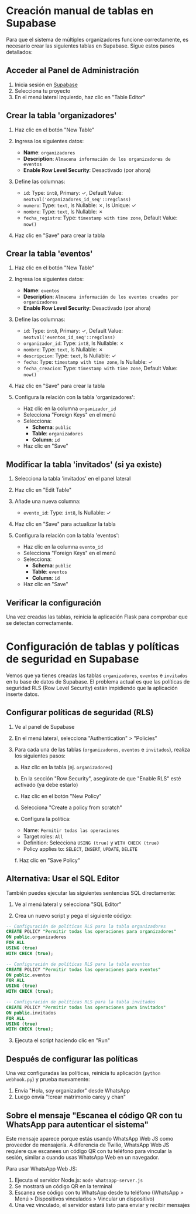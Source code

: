 # Creación manual de tablas en Supabase

Para que el sistema de múltiples organizadores funcione correctamente, es necesario crear las siguientes tablas en Supabase. Sigue estos pasos detallados:

## Acceder al Panel de Administración

1. Inicia sesión en [Supabase](https://app.supabase.io/)
2. Selecciona tu proyecto
3. En el menú lateral izquierdo, haz clic en "Table Editor"

## Crear la tabla 'organizadores'

1. Haz clic en el botón "New Table"
2. Ingresa los siguientes datos:
   - **Name**: `organizadores`
   - **Description**: `Almacena información de los organizadores de eventos`
   - **Enable Row Level Security**: Desactivado (por ahora)

3. Define las columnas:
   - `id`: Type: `int8`, Primary: ✓, Default Value: `nextval('organizadores_id_seq'::regclass)`
   - `numero`: Type: `text`, Is Nullable: ✗, Is Unique: ✓
   - `nombre`: Type: `text`, Is Nullable: ✗
   - `fecha_registro`: Type: `timestamp with time zone`, Default Value: `now()`

4. Haz clic en "Save" para crear la tabla

## Crear la tabla 'eventos'

1. Haz clic en el botón "New Table"
2. Ingresa los siguientes datos:
   - **Name**: `eventos`
   - **Description**: `Almacena información de los eventos creados por organizadores`
   - **Enable Row Level Security**: Desactivado (por ahora)

3. Define las columnas:
   - `id`: Type: `int8`, Primary: ✓, Default Value: `nextval('eventos_id_seq'::regclass)`
   - `organizador_id`: Type: `int8`, Is Nullable: ✗
   - `nombre`: Type: `text`, Is Nullable: ✗
   - `descripcion`: Type: `text`, Is Nullable: ✓
   - `fecha`: Type: `timestamp with time zone`, Is Nullable: ✓
   - `fecha_creacion`: Type: `timestamp with time zone`, Default Value: `now()`

4. Haz clic en "Save" para crear la tabla

5. Configura la relación con la tabla 'organizadores':
   - Haz clic en la columna `organizador_id`
   - Selecciona "Foreign Keys" en el menú
   - Selecciona:
     - **Schema**: `public`
     - **Table**: `organizadores`
     - **Column**: `id`
   - Haz clic en "Save"

## Modificar la tabla 'invitados' (si ya existe)

1. Selecciona la tabla 'invitados' en el panel lateral
2. Haz clic en "Edit Table"
3. Añade una nueva columna:
   - `evento_id`: Type: `int8`, Is Nullable: ✓
4. Haz clic en "Save" para actualizar la tabla

5. Configura la relación con la tabla 'eventos':
   - Haz clic en la columna `evento_id`
   - Selecciona "Foreign Keys" en el menú
   - Selecciona:
     - **Schema**: `public`
     - **Table**: `eventos`
     - **Column**: `id`
   - Haz clic en "Save"

## Verificar la configuración

Una vez creadas las tablas, reinicia la aplicación Flask para comprobar que se detectan correctamente.

# Configuración de tablas y políticas de seguridad en Supabase

Vemos que ya tienes creadas las tablas `organizadores`, `eventos` e `invitados` en tu base de datos de Supabase. El problema actual es que las políticas de seguridad RLS (Row Level Security) están impidiendo que la aplicación inserte datos.

## Configurar políticas de seguridad (RLS)

1. Ve al panel de Supabase
2. En el menú lateral, selecciona "Authentication" > "Policies"
3. Para cada una de las tablas (`organizadores`, `eventos` e `invitados`), realiza los siguientes pasos:

   a. Haz clic en la tabla (ej. `organizadores`)
   
   b. En la sección "Row Security", asegúrate de que "Enable RLS" esté activado (ya debe estarlo)
   
   c. Haz clic en el botón "New Policy"
   
   d. Selecciona "Create a policy from scratch"
   
   e. Configura la política:
      - Name: `Permitir todas las operaciones`
      - Target roles: `All`
      - Definition: Selecciona `USING (true)` y `WITH CHECK (true)`
      - Policy applies to: `SELECT`, `INSERT`, `UPDATE`, `DELETE`
   
   f. Haz clic en "Save Policy"

## Alternativa: Usar el SQL Editor

También puedes ejecutar las siguientes sentencias SQL directamente:

1. Ve al menú lateral y selecciona "SQL Editor"

2. Crea un nuevo script y pega el siguiente código:

```sql
-- Configuración de políticas RLS para la tabla organizadores
CREATE POLICY "Permitir todas las operaciones para organizadores" 
ON public.organizadores 
FOR ALL 
USING (true)
WITH CHECK (true);

-- Configuración de políticas RLS para la tabla eventos
CREATE POLICY "Permitir todas las operaciones para eventos" 
ON public.eventos 
FOR ALL 
USING (true)
WITH CHECK (true);

-- Configuración de políticas RLS para la tabla invitados
CREATE POLICY "Permitir todas las operaciones para invitados" 
ON public.invitados 
FOR ALL 
USING (true)
WITH CHECK (true);
```

3. Ejecuta el script haciendo clic en "Run"

## Después de configurar las políticas

Una vez configuradas las políticas, reinicia tu aplicación (`python webhook.py`) y prueba nuevamente:

1. Envía "Hola, soy organizador" desde WhatsApp
2. Luego envía "!crear matrimonio carey y chan"

## Sobre el mensaje "Escanea el código QR con tu WhatsApp para autenticar el sistema"

Este mensaje aparece porque estás usando WhatsApp Web JS como proveedor de mensajería. A diferencia de Twilio, WhatsApp Web JS requiere que escanees un código QR con tu teléfono para vincular la sesión, similar a cuando usas WhatsApp Web en un navegador.

Para usar WhatsApp Web JS:

1. Ejecuta el servidor Node.js: `node whatsapp-server.js`
2. Se mostrará un código QR en la terminal
3. Escanea ese código con tu WhatsApp desde tu teléfono (WhatsApp > Menú > Dispositivos vinculados > Vincular un dispositivo)
4. Una vez vinculado, el servidor estará listo para enviar y recibir mensajes 